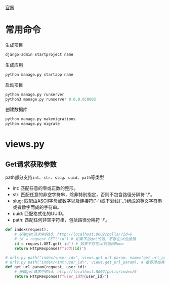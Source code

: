[官网](https://docs.djangoproject.com/zh-hans/5.1/)

# 常用命令
生成项目
```python
django-admin startproject name
```
生成应用
```python
python manage.py startapp name
```
启动项目
```python
python manage.py runserver
python3 manage.py runserver 0.0.0.0:8002 
```
创建数据库
```python
python manage.py makemigrations
python manage.py migrate
```

# views.py
## Get请求获取参数
path部分支持`int`、`str`、`slug`、`uuid`、`path`等类型<br>
* int: 匹配任意的零或正数的整形。
* str: 匹配任意的非空字符串，除非特别指定，否则不包含路径分隔符 '/'。
* slug: 匹配由ASCII字母或数字以及连接符('-')或下划线('_')组成的英文字符串或者数字而成的字符串。
* uuid: 匹配格式化的UUID。
* path: 匹配任何非空字符串，包括路径分隔符 '/'。

```python
def index(request):
    # 获取get请求中的id: http://localhost:8002/polls/?id=6
    # id = request.GET('id') # 如果不加get的话，不存在id会报错
    id = request.GET.get('id') # 如果不存在id则返回None
    return HttpResponse(f"id为{id}")

# urls.py path("index/<user_id>", views.get_url_param, name="get_url_param"),
# urls.py path("index/<int:user_id>", views.get_url_param), # 推荐添加类型，如果不是整形则返回404
def get_url_param(request, user_id):
    # 获取get请求中的id: http://localhost:8002/polls/index/6
    return HttpResponse(f"user_id为{user_id}")
```
